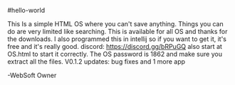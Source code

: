 #hello-world

This Is a simple HTML OS where you can't save anything. Things you can do are very limited like searching. This is available for all OS and thanks for the downloads.
I also programmed this in intellij so if you want to get it, it's free and it's really good. discord: https://discord.gg/bRPuGQ also start at OS.html to start it correctly. The OS password is 1862 and make sure you extract all the files. V0.1.2
updates: bug fixes and 1 more app

-WebSoft Owner
